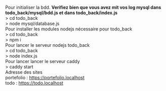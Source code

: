 Pour initialiser la bdd.
<strong>Verifiez bien que vous avez mit vos log mysql dans todo_back/mysql/bdd.js et dans todo_back/index.js</strong><br>
\> cd todo_back <br>
\> node mysql/database.js <br>
Pour installer les modules nodejs nécessaire pour todo_back<br>
\> cd todo_back <br>
\> npm i <br>
Pour lancer le serveur nodejs todo_back <br>
\> cd todo_back <br>
\> node index.js <br>
Pour lancer lancer le serveur caddy <br>
\> caddy start<br>
Adresse des sites<br>
portefolio : https://portefolio.localhost<br>
todo : https://todo.localhost